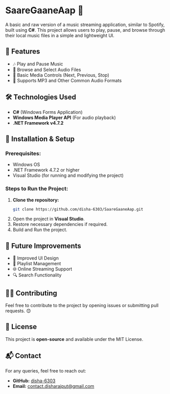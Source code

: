# SaareGaaneAap 🎵

A basic and raw version of a music streaming application, similar to Spotify, built using **C#**. This project allows users to play, pause, and browse through their local music files in a simple and lightweight UI.

## 🚀 Features
- 🎶 Play and Pause Music
- 📂 Browse and Select Audio Files
- 🔁 Basic Media Controls (Next, Previous, Stop)
- 🎵 Supports MP3 and Other Common Audio Formats

## 🛠️ Technologies Used
- **C#** (Windows Forms Application)
- **Windows Media Player API** (For audio playback)
- **.NET Framework v4.7.2**

## 📌 Installation & Setup
### **Prerequisites:**
- Windows OS
- .NET Framework 4.7.2 or higher
- Visual Studio (for running and modifying the project)

### **Steps to Run the Project:**
1. **Clone the repository:**
   ```sh
   git clone https://github.com/disha-6303/SaareGaaneAap.git
   ```
2. Open the project in **Visual Studio**.
3. Restore necessary dependencies if required.
4. Build and Run the project.

## 📌 Future Improvements
- 🎨 Improved UI Design
- 📂 Playlist Management
- 🌐 Online Streaming Support
- 🔍 Search Functionality

## 👩‍💻 Contributing
Feel free to contribute to the project by opening issues or submitting pull requests. 😊

## 📄 License
This project is **open-source** and available under the MIT License.

## 📬 Contact
For any queries, feel free to reach out:
- **GitHub:** [disha-6303](https://github.com/disha-6303)
- **Email:** contact.disharajput@gmail.com

